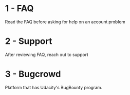 # 1 - FAQ
Read the FAQ before asking for help on an account problem

# 2 - Support
After reviewing FAQ, reach out to support

# 3 - Bugcrowd
Platform that has Udacity's BugBounty program.
